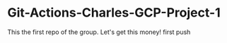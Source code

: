 # Git-Actions-Charles-GCP-Project-1
This the first repo of the group. Let's get this money!
first push